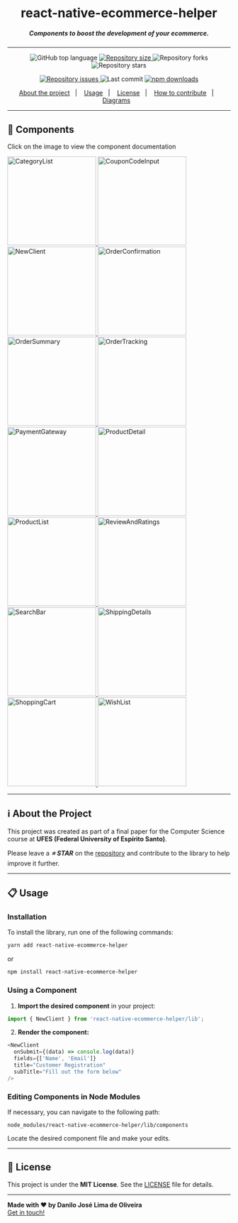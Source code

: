 <h1 align="center">
  react-native-ecommerce-helper
</h1>


<h5 align="center">
  Components to boost the development of your ecommerce.
</h5>

---

<p align="center">
  <img alt="GitHub top language" src="https://img.shields.io/github/languages/top/Danilo-Js/react-native-ecommerce-helper">

  <a href="https://img.shields.io/github/repo-size/Danilo-Js/react-native-ecommerce-helper/commits/master">
    <img alt="Repository size" src="https://img.shields.io/github/repo-size/Danilo-Js/react-native-ecommerce-helper">
  </a>
  
  <img alt="Repository forks" src="https://img.shields.io/github/forks/Danilo-Js/react-native-ecommerce-helper">
  
  <img alt="Repository stars" src="https://img.shields.io/github/stars/Danilo-Js/react-native-ecommerce-helper">
</p>

<p align="center">
  <a href="https://img.shields.io/github/issues/Danilo-Js/react-native-ecommerce-helper/issues">
    <img alt="Repository issues" src="https://img.shields.io/github/issues/Danilo-Js/react-native-ecommerce-helper">
  </a>

  <img alt="Last commit" src="https://img.shields.io/github/last-commit/Danilo-Js/react-native-ecommerce-helper">

  <a href="https://www.npmjs.com/package/react-native-ecommerce-helper">
    <img alt="npm downloads" src="https://img.shields.io/npm/dm/react-native-ecommerce-helper.svg">
  </a>
</p>

<p align="center">
  <a href="#information_source-about-the-project">About the project</a>&nbsp;&nbsp;&nbsp;|&nbsp;&nbsp;&nbsp;
  <a href="#clipboard-usage">Usage</a>&nbsp;&nbsp;&nbsp;|&nbsp;&nbsp;&nbsp;
  <a href="#memo-license">License</a>&nbsp;&nbsp;&nbsp;|&nbsp;&nbsp;&nbsp;
  <a href="Docs/HowToContribuite.md">How to contribute</a>&nbsp;&nbsp;&nbsp;|&nbsp;&nbsp;&nbsp;
  <a href="Docs/Diagrams/Diagrams.md">Diagrams</a>&nbsp;&nbsp;&nbsp;
</p>

---

## 📸 **Components**

Click on the image to view the component documentation

<a href="Docs/Usage/CategoryList.md">
  <img src="Docs/Images/CategoryList.png" alt="CategoryList" width="200"/>
</a>
<a href="Docs/Usage/CouponCodeInput.md">
  <img src="Docs/Images/CouponCodeInput.png" alt="CouponCodeInput" width="200"/>
</a>
<a href="Docs/Usage/NewClient.md">
  <img src="Docs/Images/NewClient.png" alt="NewClient" width="200"/>
</a>
<a href="Docs/Usage/OrderConfirmation.md">
  <img src="Docs/Images/OrderConfirmation.png" alt="OrderConfirmation" width="200"/>
</a>
<a href="Docs/Usage/OrderSummary.md">
  <img src="Docs/Images/OrderSummary.png" alt="OrderSummary" width="200"/>
</a>
<a href="Docs/Usage/OrderTracking.md">
  <img src="Docs/Images/OrderTracking.png" alt="OrderTracking" width="200"/>
</a>
<a href="Docs/Usage/PaymentGateway.md">
  <img src="Docs/Images/PaymentGateway.png" alt="PaymentGateway" width="200"/>
</a>
<a href="Docs/Usage/ProductDetail.md">
  <img src="Docs/Images/ProductDetail.png" alt="ProductDetail" width="200"/>
</a>
<a href="Docs/Usage/ProductList.md">
  <img src="Docs/Images/ProductList.png" alt="ProductList" width="200"/>
</a>
<a href="Docs/Usage/ReviewAndRatings.md">
  <img src="Docs/Images/ReviewAndRatings.png" alt="ReviewAndRatings" width="200"/>
</a>
<a href="Docs/Usage/SearchBar.md">
  <img src="Docs/Images/SearchBar.png" alt="SearchBar" width="200"/>
</a>
<a href="Docs/Usage/ShippingDetails.md">
  <img src="Docs/Images/ShippingDetails.png" alt="ShippingDetails" width="200"/>
</a>
<a href="Docs/Usage/ShoppingCart.md">
  <img src="Docs/Images/ShoppingCart.png" alt="ShoppingCart" width="200"/>
</a>
<a href="Docs/Usage/WishList.md">
  <img src="Docs/Images/WishList.png" alt="WishList" width="200"/>
</a>

---

## :information_source: **About the Project**

This project was created as part of a final paper for the Computer Science course at **UFES (Federal University of Espírito Santo)**.  

Please leave a ***⭐ STAR*** on the [repository](https://github.com/Danilo-Js/react-native-ecommerce-helper) and contribute to the library to help improve it further.  

---

## :clipboard: Usage

### **Installation**

To install the library, run one of the following commands:

```sh
yarn add react-native-ecommerce-helper
```

or

```sh
npm install react-native-ecommerce-helper
```

### **Using a Component**

1. **Import the desired component** in your project:

```js
import { NewClient } from 'react-native-ecommerce-helper/lib';
```

2. **Render the component:**

```js
<NewClient
  onSubmit={(data) => console.log(data)}
  fields={['Name', 'Email']}
  title="Customer Registration"
  subTitle="Fill out the form below"
/>
```

### **Editing Components in Node Modules**

If necessary, you can navigate to the following path:

```plaintext
node_modules/react-native-ecommerce-helper/lib/components
```

Locate the desired component file and make your edits.

---

## :memo: **License**

This project is under the **MIT License**. See the [LICENSE](https://github.com/Danilo-Js/react-native-ecommerce-helper/blob/master/LICENSE) file for details.

---

**Made with ❤️ by Danilo José Lima de Oliveira**  
[Get in touch!](https://www.linkedin.com/in/danilo-js/)
